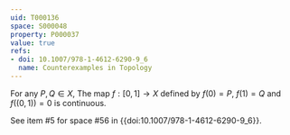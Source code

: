 ```yaml
---
uid: T000136
space: S000048
property: P000037
value: true
refs:
- doi: 10.1007/978-1-4612-6290-9_6
  name: Counterexamples in Topology
---
```


For any $P,Q \in X$, The map $f:[0,1] \rightarrow X$ defined by $f(0)=P$, $f(1)=Q$ and $f((0,1))=0$ is continuous.

See item #5 for space #56 in {{doi:10.1007/978-1-4612-6290-9_6}}.
